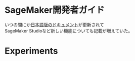# SageMaker開発者ガイド

いつの間にか[日本語版のドキュメント](https://docs.aws.amazon.com/ja_jp/sagemaker/latest/dg/whatis.html)が更新されて  
SageMaker Studioなど新しい機能についても記載が増えていた。

# Experiments



